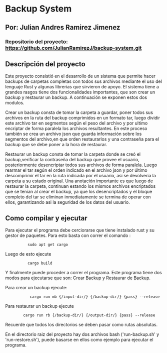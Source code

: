 # Backup System
## Por: Julian Andres Ramirez Jimenez
### Repositorio del proyecto: https://github.com/JulianRamirezJ/backup-system.git

## Descripción del proyecto

Este proyecto consistió en el desarrollo de un sistema que permite hacer backups de carpetas completas con todos sus archivos
mediante el uso del lenguaje Rust y algunas librerias que sirvieron de apoyo. El sistema tiene a grandes rasgos tiene dos funcionalidades 
importantes, que son crear un backup y restaurar un backup. A continuación se exponen estos dos modulos.

Crear un backup consta de tomar la carpeta a guardar, poner todos sus archivos en la ruta del backup comprimidos en 
un formato tar, luego dividir este archivo tar en segmentos según el peso del archivo y por ultimo encriptar de forma paralela los
archivos resultantes. En este proceso también se crea un archivo json que guarda información sobre los segmentos del archivo,en 
que orden restaurarlos y una contraseña para el backup que se debe poner a la hora de restaurar.

Restaurar un backup consta de tomar la carpeta donde se creó el backup,verificar la contraseña del backup que provee el usuario, posteriormente desencriptar todos sus archivos de forma paralela. Luego rearmar el tar según el orden indicado en el archivo json y por último descomprimir 
el tar en la ruta indicada por el usuario, así se devolveria la carpeta a su estado original. Una anotación importante es que luego de restaurar la carpeta, continuan estando los mismos archivos encriptados que se tenian al crear el backup, ya que los desencriptados y el bloque completo del tar se eliminan inmediatamente se termina de operar con ellos, garantizando asi la seguridad de los datos del usuario.


## Como compilar y ejecutar

Para ejecutar el programa debe cerciorarse que tiene instalado rust y su gestor de paquetes.
Para esto basta con correr el comando :
              
              sudo apt get cargo  
       
 Luego de esto ejecute 
              
              cargo build
           
 Y finalmente puede proceder a correr el programa. 
 Este programa tiene dos modos para ejecutarse que son: Crear Backup y Restaurar de Backup. 
 
 
 Para crear un backup ejecute:
 
               cargo run mb {/input-dir/} {/backup-dir/} {pass} --release
              
  Para restaurar un backup ejecute
              
            cargo run rb {/backup-dir/} {/output-dir/} {pass} --release
            
  Recuerde que todos los directorios se deben pasar como rutas absolutas.
  
 En el directorio raiz del proyecto hay dos archivos bash ('run-backup.sh' y 'run-restore.sh'), puede basarse en ellos como ejemplo para
 ejecutar el programa.
 
